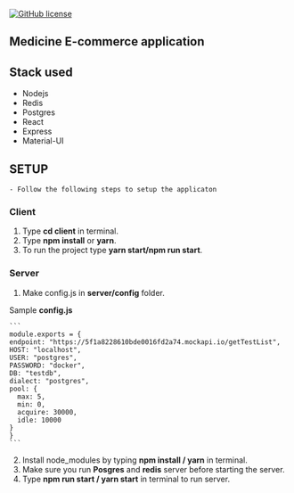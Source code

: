 [![GitHub license](https://img.shields.io/github/license/officialsanjaysharma/medicine-ecommerce-application?style=flat-square)](https://github.com/officialsanjaysharma/medicine-ecommerce-application/blob/master/License)

## Medicine E-commerce application

## Stack used

- Nodejs
- Redis
- Postgres
- React
- Express
- Material-UI

## SETUP

    - Follow the following steps to setup the applicaton

### Client

1. Type <b>cd client</b> in terminal.
2. Type <b>npm install</b> or <b>yarn</b>.
3. To run the project type <b>yarn start/npm run start</b>.

### Server

1. Make config.js in <b>server/config</b> folder.

Sample <b>config.js</b>

    ```
    module.exports = {
    endpoint: "https://5f1a8228610bde0016fd2a74.mockapi.io/getTestList",
    HOST: "localhost",
    USER: "postgres",
    PASSWORD: "docker",
    DB: "testdb",
    dialect: "postgres",
    pool: {
      max: 5,
      min: 0,
      acquire: 30000,
      idle: 10000
    }
    }
    ```

2. Install node_modules by typing <b>npm install / yarn</b> in terminal.
3. Make sure you run <b>Posgres</b> and <b>redis</b> server before starting the server.
4. Type <b>npm run start / yarn start</b> in terminal to run server.
